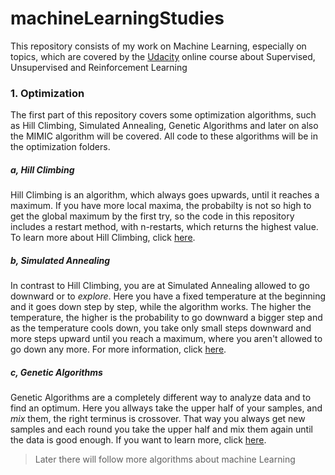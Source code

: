 # machineLearningStudies

This repository consists of my work on Machine Learning, especially on topics, which are covered by the [Udacity](https://www.udacity.com/) online course about Supervised, Unsupervised and  Reinforcement Learning

### 1. Optimization

The first part of this repository covers some optimization algorithms, such as Hill Climbing, Simulated Annealing, Genetic Algorithms and later on also the MIMIC algorithm will be covered. All code to these algorithms will be in the optimization folders.

##### a, Hill Climbing

Hill Climbing is an algorithm, which always goes upwards, until it reaches a maximum. If you have more local maxima, the probabilty is not so high to get the global maximum by the first try, so the code in this repository includes a restart method, with n-restarts, which returns the highest value. To learn more about Hill Climbing, click [here](https://en.wikipedia.org/wiki/Hill_climbing).

##### b, Simulated Annealing

In contrast to Hill Climbing, you are at Simulated Annealing allowed to go downward or to *explore*. Here you have a fixed temperature at the beginning and it goes down step by step, while the algorithm works. The higher the temperature, the higher is the probability to go downward a bigger step and as the temperature cools down, you take only small steps downward and more steps upward until you reach a maximum, where you aren't allowed to go down any more. For more information, click [here](https://en.wikipedia.org/wiki/Simulated_annealing).

##### c, Genetic Algorithms

Genetic Algorithms are a completely different way to analyze data and to find an optimum. Here you allways take the upper half of your samples, and *mix* them, the right terminus is crossover. That way you always get new samples and each round you take the upper half and mix them again until the data is good enough. If you want to learn more, click [here](https://en.wikipedia.org/wiki/Genetic_algorithm).

> Later there will follow more algorithms about machine Learning
